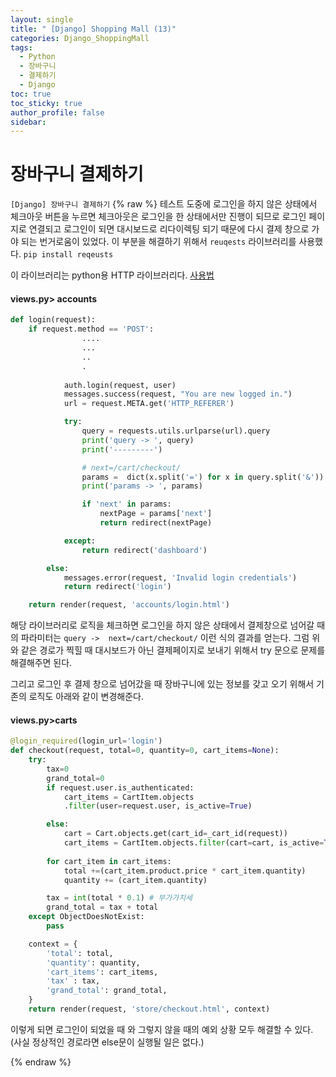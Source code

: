 ```yaml
---
layout: single
title: " [Django] Shopping Mall (13)"
categories: Django_ShoppingMall
tags:
  - Python
  - 장바구니
  - 결제하기
  - Django
toc: true
toc_sticky: true
author_profile: false
sidebar:
---
```

# 장바구니 결제하기
`[Django] 장바구니 결제하기`
{% raw %}
테스트 도중에 로그인을 하지 않은 상태에서 체크아웃 버튼을 누르면
체크아웃은 로그인을 한 상태에서만 진행이 되므로 로그인 페이지로 연결되고
로그인이 되면 대시보드로 리다이렉팅 되기 때문에 다시 결제 창으로 가야 되는 번거로움이 있었다.
이 부분을 해결하기 위해서 `reuqests` 라이브러리를 사용했다.
`pip install reqeusts`

이 라이브러리는 python용 HTTP 라이브러리다.
[사용법](https://seungjuv.tistory.com/entry/requests-%EB%9D%BC%EC%9D%B4%EB%B8%8C%EB%9F%AC%EB%A6%AC-%EC%82%AC%EC%9A%A9%EB%B2%95)

#### views.py> accounts
```python
def login(request):
    if request.method == 'POST':
				....
				...
				..
				.
                
            auth.login(request, user)
            messages.success(request, "You are new logged in.")
            url = request.META.get('HTTP_REFERER')

            try:
                query = requests.utils.urlparse(url).query
                print('query -> ', query)
                print('---------')

                # next=/cart/checkout/
                params =  dict(x.split('=') for x in query.split('&'))
                print('params -> ', params)

                if 'next' in params:
                    nextPage = params['next']
                    return redirect(nextPage)

            except:
                return redirect('dashboard')

        else:
            messages.error(request, 'Invalid login credentials')
            return redirect('login')

    return render(request, 'accounts/login.html')
```

해당 라이브러리로 로직을 체크하면 로그인을 하지 않은 상태에서 결제창으로 넘어갈 때의 파라미터는 `query ->  next=/cart/checkout/` 이런 식의 결과를 얻는다.
그럼 위와 같은 경로가 찍힐 때 대시보드가 아닌 결제페이지로 보내기 위해서 
try 문으로 문제를 해결해주면 된다.

그리고 로그인 후 결제 창으로 넘어갔을 때 장바구니에 있는 정보를 갖고 오기 위해서
기존의 로직도 아래와 같이 변경해준다.

#### views.py>carts
```python
@login_required(login_url='login')
def checkout(request, total=0, quantity=0, cart_items=None):
    try:
        tax=0
        grand_total=0
        if request.user.is_authenticated:
            cart_items = CartItem.objects
            .filter(user=request.user, is_active=True)

        else:
            cart = Cart.objects.get(cart_id=_cart_id(request))
            cart_items = CartItem.objects.filter(cart=cart, is_active=True)
            
        for cart_item in cart_items:
            total +=(cart_item.product.price * cart_item.quantity)
            quantity += (cart_item.quantity)

        tax = int(total * 0.1) # 부가가치세
        grand_total = tax + total
    except ObjectDoesNotExist:
        pass

    context = {
        'total': total,
        'quantity': quantity,
        'cart_items': cart_items,
        'tax' : tax,
        'grand_total': grand_total,
    }
    return render(request, 'store/checkout.html', context)
```
이렇게 되면 로그인이 되었을 때 와 그렇지 않을 때의 예외 상황 모두 해결할 수 있다.
(사실 정상적인 경로라면 else문이 실행될 일은 없다.)




{% endraw %}
